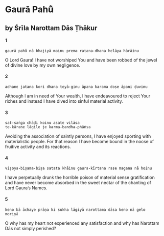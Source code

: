 # Gaurā Pahu̐

## by Śrīla Narottam Dās Ṭhākur

#### 1

    gaurā pahu̐ nā bhajiyā mainu prema ratana-dhana helāya hārāinu

O Lord Gaura! I have not worshiped You and have been robbed of the jewel of divine love by my own negligence.

#### 2

    adhane jatana kori dhana teyā-ginu āpana karama doṣe āpani ḍuvinu

Although I am in need of Your wealth, I have endeavoured to reject Your riches and instead I have dived into sinful material activity.

#### 3

    sat-saṅga chāḍi koinu asate vilāsa
    te-kāraṇe lāgilo je karma-bandha-phāṅsa

Avoiding the association of saintly persons, I have enjoyed sporting with materialistic people. For that reason I have become bound in the noose of fruitive activity and its reactions.

#### 4

    viṣoya-biṣama-biṣa satata khāinu gaura-kīrtana rase magana nā hoinu

I have perpetually drunk the horrible poison of material sense gratification and have never become absorbed in the sweet nectar of the chanting of Lord Gaura’s Names.

#### 5

    keno bā āchaye prāṇa ki sukha lāgiyā narottama dāsa keno nā gelo moriyā

O why has my heart not experienced any satisfaction and why has Narottam Dās not simply perished?

